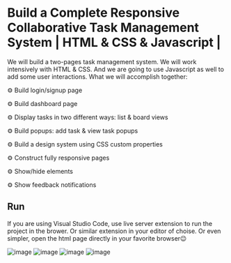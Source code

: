 # Build a Complete Responsive Collaborative Task Management System | HTML & CSS & Javascript | 

We will build a two-pages task management system. We will work intensively with HTML & CSS. And we are going to use Javascript as well to add some user interactions. What we will accomplish together:

⚙️ Build login/signup page

⚙️ Build dashboard page

⚙️ Display tasks in two different ways: list & board views

⚙️ Build popups: add task & view task popups

⚙️ Build a design system using CSS custom properties

⚙️ Construct fully responsive pages

⚙️ Show/hide elements

⚙️ Show feedback notifications

## Run

If you are using Visual Studio Code, use live server extension to run the project in the brower. Or similar extension in your editor of choise. Or even simpler, open the html page directly in your favorite browser😉

![image](https://github.com/Aadhi2306/Task_Management/assets/126571529/6c3c7d82-1071-43b0-b0e6-b35e9ff7f079)
![image](https://github.com/Aadhi2306/Task_Management/assets/126571529/306ac07b-0d10-4162-b7d2-0f3a527378ae)
![image](https://github.com/Aadhi2306/Task_Management/assets/126571529/f42d499b-7386-4dac-91e7-b5972d760ec3)
![image](https://github.com/Aadhi2306/Task_Management/assets/126571529/1287b773-422b-4ca5-ad2a-88da59c623c7)
